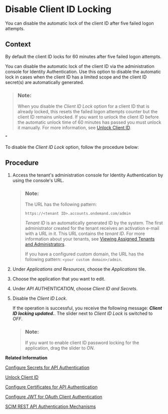 <!-- copyaa381523af6140feaa2ee8ffb5929d5c -->

# Disable Client ID Locking

You can disable the automatic lock of the client ID after five failed logon attempts.



## Context

By default the client ID locks for 60 minutes after five failed logon attempts.

You can disable the automatic lock of the client ID via the administration console for Identity Authentication. Use this option to disable the automatic lock in cases when the client ID has a limited scope and the client ID secret\(s\) are automatically generated.

> ### Note:  
> When you disable the *Client ID Lock* option for a client ID that is already locked, this resets the failed logon attempts counter but the client ID remains unlocked. If you want to unlock the client ID before the automatic unlock time of 60 minutes has passed you must unlock it manually. For more information, see [Unlock Client ID](../Operation-Guide/unlock-client-id-665b9e0.md).

"

To disable the *Client ID Lock* option, follow the procedure below:



## Procedure

1.  Access the tenant's administration console for Identity Authentication by using the console's URL.

    > ### Note:  
    > The URL has the following pattern:
    > 
    > `https://<tenant ID>.accounts.ondemand.com/admin`
    > 
    > *Tenant ID* is an automatically generated ID by the system. The first administrator created for the tenant receives an activation e-mail with a URL in it. This URL contains the *tenant ID*. For more information about your tenants, see [Viewing Assigned Tenants and Administrators](../viewing-assigned-tenants-and-administrators-f56e6f2.md).
    > 
    > If you have a configured custom domain, the URL has the following pattern: `<your custom domain>/admin`.

2.  Under *Applications and Resources*, choose the *Applications* tile.

3.  Choose the application that you want to edit.

4.  Under *API AUTHENTICATION*, choose *Client ID and Secrets*.

5.  Disable the *Client ID Lock*.

    If the operation is successful, you receive the following message: ***Client ID locking updated.***. The slider next to *Client ID Lock* is switched to *OFF*.

    > ### Note:  
    > If you want to enable client ID password locking for the application, drag the slider to *ON*.


**Related Information**  


[Configure Secrets for API Authentication](configure-secrets-for-api-authentication-9ea13fe.md "This document describes how developers configure secrets with scopes and validity for client authentication.")

[Unlock Client ID](unlock-client-id-e5a6b85.md "Unlock the client ID after five failed logon attempts before the automatic unlock time of 60 minutes has passed.")

[Configure Certificates for API Authentication](configure-certificates-for-api-authentication-47e9866.md "This document describes how developers configure the certificates used for authentication when the API methods and OpenID Connect scenarios of Identity Authentication are used.")

[Configure JWT for OAuth Client Authentication](configure-jwt-for-oauth-client-authentication-1bdc729.md "Configure the issuer and subject of tokens for JSON Web Token (JWT) client authentication in token requests to OpenID Connect applications.")

[SCIM REST API Authentication Mechanisms](scim-rest-api-authentication-mechanisms-e3f31bd.md "See how to configure the authentication mechanisms for the SCIM REST API methods of Identity Authentication.")

